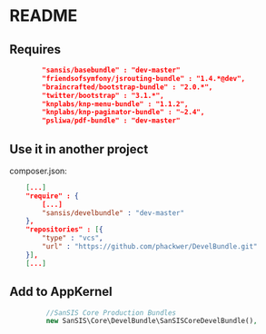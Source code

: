 # README

## Requires

```json
        "sansis/basebundle" : "dev-master"
        "friendsofsymfony/jsrouting-bundle" : "1.4.*@dev",
        "braincrafted/bootstrap-bundle" : "2.0.*",
        "twitter/bootstrap" : "3.1.*",
        "knplabs/knp-menu-bundle" : "1.1.2",
        "knplabs/knp-paginator-bundle" : "~2.4",
        "psliwa/pdf-bundle" : "dev-master"
```
        
## Use it in another project

composer.json:
```json
    [...]
    "require" : {
        [...]
        "sansis/develbundle" : "dev-master"
    },
    "repositories" : [{
        "type" : "vcs",
        "url" : "https://github.com/phackwer/DevelBundle.git"
    }],
    [...]
```

## Add to AppKernel

```php
         //SanSIS Core Production Bundles
         new SanSIS\Core\DevelBundle\SanSISCoreDevelBundle(),
```